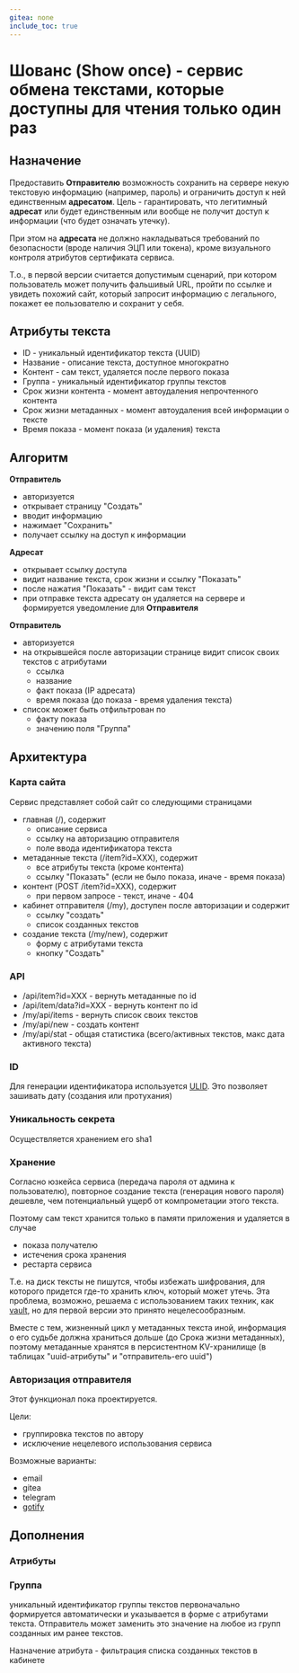 ```yaml
---
gitea: none
include_toc: true
---
```


# Шованс (Show once) - сервис обмена текстами, которые доступны для чтения только один раз

## Назначение

Предоставить **Отправителю** возможность сохранить на сервере некую текстовую информацию (например, пароль) и ограничить доступ к ней единственным **адресатом**.
Цель - гарантировать, что легитимный **адресат** или будет единственным или вообще не получит доступ к информации (что будет означать утечку).

При этом на **адресата** не должно накладываться требований по безопасности (вроде наличия ЭЦП или токена), кроме визуального контроля атрибутов сертификата сервиса.

Т.о., в первой версии считается допустимым сценарий, при котором пользователь может получить фальшивый URL, пройти по ссылке и увидеть похожий сайт, который запросит информацию с легального, покажет ее пользователю и сохранит у себя.

## Атрибуты текста

* ID - уникальный идентификатор текста (UUID)
* Название - описание текста, доступное многократно
* Контент - сам текст, удаляется после первого показа
* Группа - уникальный идентификатор группы текстов
* Срок жизни контента - момент автоудаления непрочтенного контента
* Срок жизни метаданных - момент автоудаления всей информации о тексте
* Время показа - момент показа (и удаления) текста

## Алгоритм

**Отправитель** 

* авторизуется
* открывает страницу "Создать"
* вводит информацию
* нажимает "Сохранить"
* получает ссылку на доступ к информации

**Адресат**

* открывает ссылку доступа
* видит название текста, срок жизни и ссылку "Показать"
* после нажатия "Показать" - видит сам текст
* при отправке текста адресату он удаляется на сервере и формируется уведомление для **Отправителя**

**Отправитель** 

* авторизуется
* на открывшейся после авторизации странице видит список своих текстов с атрибутами
  * ссылка
  * название
  * факт показа (IP адресата) 
  * время показа (до показа - время удаления текста)
* список может быть отфильтрован по
  * факту показа
  * значению поля "Группа"

## Архитектура

### Карта сайта

Сервис представляет собой сайт со следующими страницами
* главная (/), содержит
  * описание сервиса
  * ссылку на авторизацию отправителя
  * поле ввода идентификатора текста
* метаданные текста (/item?id=XXX), содержит
  * все атрибуты текста (кроме контента)
  * ссылку "Показать" (если не было показа, иначе - время показа)
* контент (POST /item?id=XXX), содержит
  * при первом запросе - текст, иначе - 404
* кабинет отправителя (/my), доступен после авторизации и содержит
  * ссылку "создать"
  * список созданных текстов
* создание текста (/my/new), содержит
  * форму с атрибутами текста
  * кнопку "Создать"

### API

* /api/item?id=XXX - вернуть метаданные по id
* /api/item/data?id=XXX - вернуть контент по id
* /my/api/items - вернуть список своих текстов
* /my/api/new - создать контент
* /my/api/stat - общая статистика (всего/активных текстов, макс дата активного текста)

### ID

Для генерации идентификатора используется [ULID](https://github.com/oklog/ulid).
Это позволяет зашивать дату (создания или протухания)

### Уникальность секрета

Осуществляется хранением его sha1

### Хранение

Согласно юзкейса сервиса (передача пароля от админа к пользователю), повторное создание текста (генерация нового пароля) дешевле, чем потенциальный ущерб от компрометации этого текста.

Поэтому сам текст хранится только в памяти приложения и удаляется в случае

* показа получателю
* истечения срока хранения
* рестарта сервиса

Т.е. на диск тексты не пишутся, чтобы избежать шифрования, для которого придется где-то хранить ключ, который может утечь. Эта проблема, возможно, решаема с использованием таких техник, как [vault](https://github.com/hashicorp/vault), но для первой версии это принято нецелесообразным.

Вместе с тем, жизненный цикл у метаданных текста иной, информация о его судьбе должна храниться дольше (до Срока жизни метаданных), поэтому метаданные хранятся в персистентном KV-хранилище (в таблицах "uuid-атрибуты" и "отправитель-его uuid")

### Авторизация отправителя

Этот функционал пока проектируется.

Цели:

* группировка текстов по автору
* исключение нецелевого использования сервиса

Возможные варианты:

* email
* gitea
* telegram
* [gotify](https://gotify.net/)


## Дополнения

### Атрибуты

### Группа

уникальный идентификатор группы текстов первоначально формируется автоматически и указывается в форме с атрибутами текста. Отправитель может заменить это значение на любое из групп созданных им ранее текстов.

Назначение атрибута - фильтрация списка созданных текстов в кабинете
